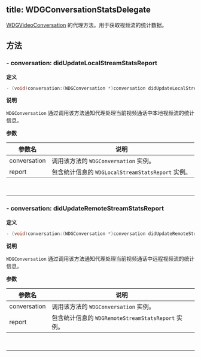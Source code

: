 title: WDGConversationStatsDelegate
---

[WDGVideoConversation](url_placeholder) 的代理方法。用于获取视频流的统计数据。

## 方法

### - conversation: didUpdateLocalStreamStatsReport

**定义**

```objectivec
- (void)conversation:(WDGConversation *)conversation didUpdateLocalStreamStatsReport:(WDGLocalStreamStatsReport *)report;
```

**说明**

`WDGConversation` 通过调用该方法通知代理处理当前视频通话中本地视频流的统计信息。

**参数**

 参数名 | 说明 
---|---
conversation | 调用该方法的 `WDGConversation` 实例。
report | 包含统计信息的 `WDGLocalStreamStatsReport` 实例。

</br>

---

### - conversation: didUpdateRemoteStreamStatsReport

**定义**

```objectivec
- (void)conversation:(WDGConversation *)conversation didUpdateRemoteStreamStatsReport:(WDGRemoteStreamStatsReport *)report;
```

**说明**

`WDGConversation` 通过调用该方法通知代理处理当前视频通话中远程视频流的统计信息。

**参数**

 参数名 | 说明 
---|---
conversation | 调用该方法的 `WDGConversation` 实例。
report | 包含统计信息的 `WDGRemoteStreamStatsReport` 实例。

</br>

---